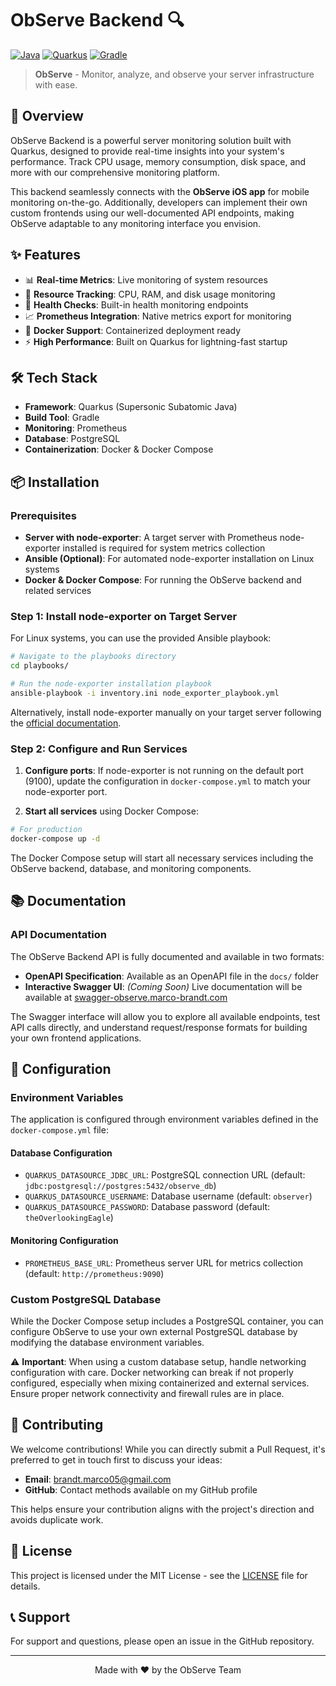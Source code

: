 # ObServe Backend 🔍

[![Java](https://img.shields.io/badge/Java-17+-red.svg)](https://www.oracle.com/java/)
[![Quarkus](https://img.shields.io/badge/Quarkus-3.x-blue.svg)](https://quarkus.io/)
[![Gradle](https://img.shields.io/badge/Gradle-8.x-green.svg)](https://gradle.org/)

> **ObServe** - Monitor, analyze, and observe your server infrastructure with ease.

## 🚀 Overview

ObServe Backend is a powerful server monitoring solution built with Quarkus, designed to provide real-time insights into your system's performance. Track CPU usage, memory consumption, disk space, and more with our comprehensive monitoring platform.

This backend seamlessly connects with the **ObServe iOS app** for mobile monitoring on-the-go. Additionally, developers can implement their own custom frontends using our well-documented API endpoints, making ObServe adaptable to any monitoring interface you envision.

## ✨ Features

- 📊 **Real-time Metrics**: Live monitoring of system resources
- 💾 **Resource Tracking**: CPU, RAM, and disk usage monitoring
- 🔧 **Health Checks**: Built-in health monitoring endpoints
- 📈 **Prometheus Integration**: Native metrics export for monitoring
- 🐳 **Docker Support**: Containerized deployment ready
- ⚡ **High Performance**: Built on Quarkus for lightning-fast startup

## 🛠️ Tech Stack

- **Framework**: Quarkus (Supersonic Subatomic Java)
- **Build Tool**: Gradle
- **Monitoring**: Prometheus
- **Database**: PostgreSQL
- **Containerization**: Docker & Docker Compose

## 📦 Installation

### Prerequisites

- **Server with node-exporter**: A target server with Prometheus node-exporter installed is required for system metrics collection
- **Ansible (Optional)**: For automated node-exporter installation on Linux systems
- **Docker & Docker Compose**: For running the ObServe backend and related services

### Step 1: Install node-exporter on Target Server

For Linux systems, you can use the provided Ansible playbook:

```bash
# Navigate to the playbooks directory
cd playbooks/

# Run the node-exporter installation playbook
ansible-playbook -i inventory.ini node_exporter_playbook.yml
```

Alternatively, install node-exporter manually on your target server following the [official documentation](https://prometheus.io/docs/guides/node-exporter/).

### Step 2: Configure and Run Services

1. **Configure ports**: If node-exporter is not running on the default port (9100), update the configuration in `docker-compose.yml` to match your node-exporter port.

2. **Start all services** using Docker Compose:

```bash
# For production
docker-compose up -d
```

The Docker Compose setup will start all necessary services including the ObServe backend, database, and monitoring components.

## 📚 Documentation

### API Documentation

The ObServe Backend API is fully documented and available in two formats:

- **OpenAPI Specification**: Available as an OpenAPI file in the `docs/` folder
- **Interactive Swagger UI**: *(Coming Soon)* Live documentation will be available at [swagger-observe.marco-brandt.com](https://swagger-observe.marco-brandt.com)

The Swagger interface will allow you to explore all available endpoints, test API calls directly, and understand request/response formats for building your own frontend applications.

## 🔧 Configuration

### Environment Variables

The application is configured through environment variables defined in the `docker-compose.yml` file:

#### Database Configuration
- `QUARKUS_DATASOURCE_JDBC_URL`: PostgreSQL connection URL (default: `jdbc:postgresql://postgres:5432/observe_db`)
- `QUARKUS_DATASOURCE_USERNAME`: Database username (default: `observer`)
- `QUARKUS_DATASOURCE_PASSWORD`: Database password (default: `theOverlookingEagle`)

#### Monitoring Configuration
- `PROMETHEUS_BASE_URL`: Prometheus server URL for metrics collection (default: `http://prometheus:9090`)

### Custom PostgreSQL Database

While the Docker Compose setup includes a PostgreSQL container, you can configure ObServe to use your own external PostgreSQL database by modifying the database environment variables.

⚠️ **Important**: When using a custom database setup, handle networking configuration with care. Docker networking can break if not properly configured, especially when mixing containerized and external services. Ensure proper network connectivity and firewall rules are in place.

## 🤝 Contributing

We welcome contributions! While you can directly submit a Pull Request, it's preferred to get in touch first to discuss your ideas:

- **Email**: [brandt.marco05@gmail.com](mailto:brandt.marco05@gmail.com)
- **GitHub**: Contact methods available on my GitHub profile

This helps ensure your contribution aligns with the project's direction and avoids duplicate work.

## 📄 License

This project is licensed under the MIT License - see the [LICENSE](LICENSE) file for details.

## 📞 Support

For support and questions, please open an issue in the GitHub repository.

---

<p align="center">Made with ❤️ by the ObServe Team</p>